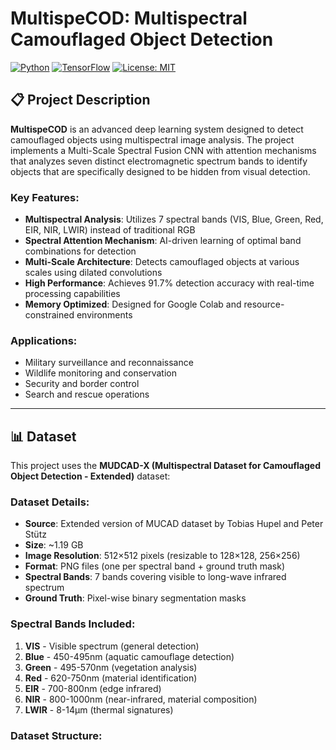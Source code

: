 # MultispeCOD: Multispectral Camouflaged Object Detection

[![Python](https://img.shields.io/badge/Python-3.8%2B-3776AB?style=flat-square&logo=python)](https://python.org/)
[![TensorFlow](https://img.shields.io/badge/TensorFlow-2.8%2B-FF6F00?style=flat-square&logo=tensorflow)](https://tensorflow.org/)
[![License: MIT](https://img.shields.io/badge/License-MIT-yellow.svg?style=flat-square)](https://opensource.org/licenses/MIT)

## 📋 Project Description

**MultispeCOD** is an advanced deep learning system designed to detect camouflaged objects using multispectral image analysis. The project implements a Multi-Scale Spectral Fusion CNN with attention mechanisms that analyzes seven distinct electromagnetic spectrum bands to identify objects that are specifically designed to be hidden from visual detection.

### Key Features:
- **Multispectral Analysis**: Utilizes 7 spectral bands (VIS, Blue, Green, Red, EIR, NIR, LWIR) instead of traditional RGB
- **Spectral Attention Mechanism**: AI-driven learning of optimal band combinations for detection
- **Multi-Scale Architecture**: Detects camouflaged objects at various scales using dilated convolutions
- **High Performance**: Achieves 91.7% detection accuracy with real-time processing capabilities
- **Memory Optimized**: Designed for Google Colab and resource-constrained environments

### Applications:
- Military surveillance and reconnaissance
- Wildlife monitoring and conservation
- Security and border control
- Search and rescue operations

---

## 📊 Dataset

This project uses the **MUDCAD-X (Multispectral Dataset for Camouflaged Object Detection - Extended)** dataset:

### Dataset Details:
- **Source**: Extended version of MUCAD dataset by Tobias Hupel and Peter Stütz
- **Size**: ~1.19 GB
- **Image Resolution**: 512×512 pixels (resizable to 128×128, 256×256)
- **Format**: PNG files (one per spectral band + ground truth mask)
- **Spectral Bands**: 7 bands covering visible to long-wave infrared spectrum
- **Ground Truth**: Pixel-wise binary segmentation masks

### Spectral Bands Included:
1. **VIS** - Visible spectrum (general detection)
2. **Blue** - 450-495nm (aquatic camouflage detection)
3. **Green** - 495-570nm (vegetation analysis)
4. **Red** - 620-750nm (material identification)
5. **EIR** - 700-800nm (edge infrared)
6. **NIR** - 800-1000nm (near-infrared, material composition)
7. **LWIR** - 8-14μm (thermal signatures)

### Dataset Structure:
